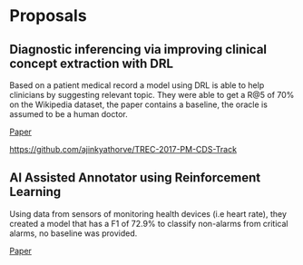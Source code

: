 # Proposals

## Diagnostic inferencing via improving clinical concept extraction with DRL

Based on a patient medical record a model using DRL is able to help clinicians by suggesting
relevant topic. They were able to get a R@5 of 70% on the Wikipedia dataset, the paper contains
a baseline, the oracle is assumed to be a human doctor.


[Paper](http://proceedings.mlr.press/v68/ling17a.html)

https://github.com/ajinkyathorve/TREC-2017-PM-CDS-Track


## AI Assisted Annotator using Reinforcement Learning

Using data from sensors of monitoring health devices (i.e heart rate), they created a model that has a F1 of 72.9% to classify non-alarms from critical alarms, no baseline was provided.


[Paper](https://arxiv.org/abs/1910.02052) 

